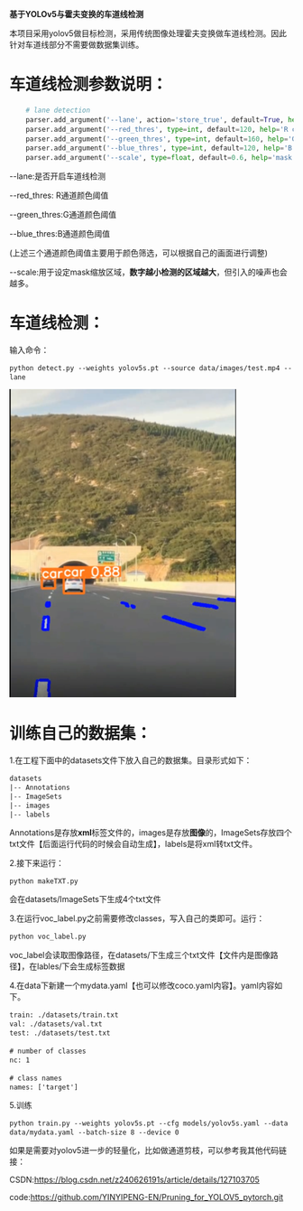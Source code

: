 **基于YOLOv5与霍夫变换的车道线检测**

本项目采用yolov5做目标检测，采用传统图像处理霍夫变换做车道线检测。因此针对车道线部分不需要做数据集训练。

# 车道线检测参数说明：

```python
	# lane detection
    parser.add_argument('--lane', action='store_true', default=True, help='lane detection')
    parser.add_argument('--red_thres', type=int, default=120, help='R channel threshold')
    parser.add_argument('--green_thres', type=int, default=160, help='G channel threshold')
    parser.add_argument('--blue_thres', type=int, default=120, help='B channel threshold')
    parser.add_argument('--scale', type=float, default=0.6, help='mask scale')
```

--lane:是否开启车道线检测

--red_thres: R通道颜色阈值

--green_thres:G通道颜色阈值

--blue_thres:B通道颜色阈值

(上述三个通道颜色阈值主要用于颜色筛选，可以根据自己的画面进行调整)

--scale:用于设定mask缩放区域，**数字越小检测的区域越大**，但引入的噪声也会越多。

# 车道线检测：

输入命令：

```
python detect.py --weights yolov5s.pt --source data/images/test.mp4 --lane
```

![image](./data/images/test.jpg)

# 训练自己的数据集：

1.在工程下面中的datasets文件下放入自己的数据集。目录形式如下：

```
datasets
|-- Annotations
|-- ImageSets
|-- images
|-- labels
```

Annotations是存放**xml**标签文件的，images是存放**图像**的，ImageSets存放四个txt文件【后面运行代码的时候会自动生成】，labels是将xml转txt文件。

2.接下来运行：

```
python makeTXT.py
```

会在datasets/ImageSets下生成4个txt文件

3.在运行voc_label.py之前需要修改classes，写入自己的类即可。运行：

```python
python voc_label.py
```

voc_label会读取图像路径，在datasets/下生成三个txt文件【文件内是图像路径】，在lables/下会生成标签数据

4.在data下新建一个mydata.yaml【也可以修改coco.yaml内容】。yaml内容如下。

```
train: ./datasets/train.txt
val: ./datasets/val.txt
test: ./datasets/test.txt

# number of classes
nc: 1

# class names
names: ['target']
```

5.训练

```
python train.py --weights yolov5s.pt --cfg models/yolov5s.yaml --data data/mydata.yaml --batch-size 8 --device 0
```

如果是需要对yolov5进一步的轻量化，比如做通道剪枝，可以参考我其他代码链接：

CSDN:https://blog.csdn.net/z240626191s/article/details/127103705

code:https://github.com/YINYIPENG-EN/Pruning_for_YOLOV5_pytorch.git
